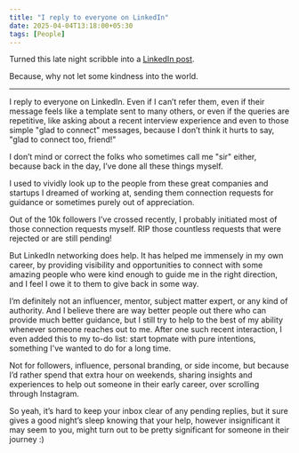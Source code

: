 ```yaml
---
title: "I reply to everyone on LinkedIn"
date: 2025-04-04T13:18:00+05:30
tags: [People]
---  
```


Turned this late night scribble into a [LinkedIn post](https://www.linkedin.com/posts/omkartenkale_i-reply-to-everyone-on-linkedin-even-if-activity-7313742136607133696-KpcV).

Because, why not let some kindness into the world.

---

I reply to everyone on LinkedIn. 
Even if I can’t refer them, even if their message feels like a template sent to many others, or even if the queries are repetitive, like asking about a recent interview experience and even to those simple "glad to connect" messages, because I don’t think it hurts to say, "glad to connect too, friend!"

I don’t mind or correct the folks who sometimes call me "sir" either, because back in the day, I’ve done all these things myself.

I used to vividly look up to the people from these great companies and startups I dreamed of working at, sending them connection requests for guidance or sometimes purely out of appreciation.

Out of the 10k followers I’ve crossed recently, I probably initiated most of those connection requests myself. RIP those countless requests that were rejected or are still pending!

But LinkedIn networking does help. It has helped me immensely in my own career, by providing visibility and opportunities to connect with some amazing people who were kind enough to guide me in the right direction, and I feel I owe it to them to give back in some way.

I’m definitely not an influencer, mentor, subject matter expert, or any kind of authority. And I believe there are way better people out there who can provide much better guidance, but I still try to help to the best of my ability whenever someone reaches out to me. After one such recent interaction, I even added this to my to-do list: start topmate with pure intentions, something I've wanted to do for a long time.

Not for followers, influence, personal branding, or side income, but because I’d rather spend that extra hour on weekends, sharing insights and experiences to help out someone in their early career, over scrolling through Instagram.

So yeah, it’s hard to keep your inbox clear of any pending replies, but it sure gives a good night’s sleep knowing that your help, however insignificant it may seem to you, might turn out to be pretty significant for someone in their journey :)
